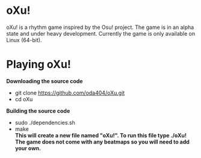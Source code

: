 # oXu!
oXu! is a rhythm game inspired by the Osu! project.
The game is in an alpha state and under heavy development.
Currently the game is only available on Linux (64-bit).

# Playing oXu!<br>
  <b>Downloading the source code</b>
  - git clone https://github.com/oda404/oXu.git
  - cd oXu<br>
  
<b>Building the source code</b>
  - sudo ./dependencies.sh
  - make<br>
  <b>This will create a new file named "oXu!". To run this file type ./oXu!</b><br>
  <b>The game does not come with any beatmaps so you will need to add your own.</b>
